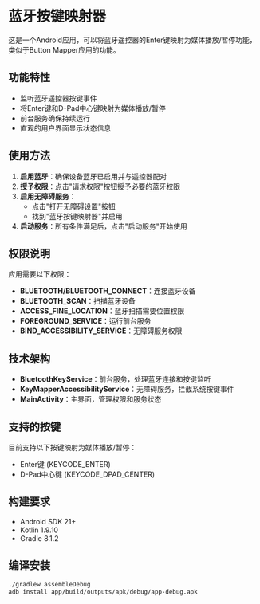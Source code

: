
# 蓝牙按键映射器

这是一个Android应用，可以将蓝牙遥控器的Enter键映射为媒体播放/暂停功能，类似于Button Mapper应用的功能。

## 功能特性

- 监听蓝牙遥控器按键事件
- 将Enter键和D-Pad中心键映射为媒体播放/暂停
- 前台服务确保持续运行
- 直观的用户界面显示状态信息

## 使用方法

1. **启用蓝牙**：确保设备蓝牙已启用并与遥控器配对
2. **授予权限**：点击"请求权限"按钮授予必要的蓝牙权限
3. **启用无障碍服务**：
   - 点击"打开无障碍设置"按钮
   - 找到"蓝牙按键映射器"并启用
4. **启动服务**：所有条件满足后，点击"启动服务"开始使用

## 权限说明

应用需要以下权限：

- **BLUETOOTH/BLUETOOTH_CONNECT**：连接蓝牙设备
- **BLUETOOTH_SCAN**：扫描蓝牙设备
- **ACCESS_FINE_LOCATION**：蓝牙扫描需要位置权限
- **FOREGROUND_SERVICE**：运行前台服务
- **BIND_ACCESSIBILITY_SERVICE**：无障碍服务权限

## 技术架构

- **BluetoothKeyService**：前台服务，处理蓝牙连接和按键监听
- **KeyMapperAccessibilityService**：无障碍服务，拦截系统按键事件
- **MainActivity**：主界面，管理权限和服务状态

## 支持的按键

目前支持以下按键映射为媒体播放/暂停：
- Enter键 (KEYCODE_ENTER)
- D-Pad中心键 (KEYCODE_DPAD_CENTER)

## 构建要求

- Android SDK 21+
- Kotlin 1.9.10
- Gradle 8.1.2

## 编译安装

```bash
./gradlew assembleDebug
adb install app/build/outputs/apk/debug/app-debug.apk
```